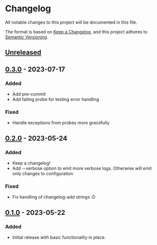 # Changelog
All notable changes to this project will be documented in this file.

The format is based on [Keep a Changelog](https://keepachangelog.com/en/1.1.0/),
and this project adheres to [Semantic Versioning](https://semver.org/spec/v2.0.0.html).

## [Unreleased]

## [0.3.0] - 2023-07-17
### Added
- Add pre-commit
- Add failing probe for testing error handling

### Fixed
- Handle exceptions from probes more gracefully

## [0.2.0] - 2023-05-24
### Added
- Keep a changelog!
- Add --verbose option to emit more verbose logs. Otherwise will emit only changes to configuration

### Fixed
- Fix handling of changelog-add strings :D

## [0.1.0] - 2023-05-22
### Added
- Initial release with basic functionality in place.


[Unreleased]: https://github.com/micktwomey/pingertron/compare/0.3.0...HEAD
[0.3.0]: https://github.com/micktwomey/pingertron/compare/0.2.0...0.3.0
[0.2.0]: https://github.com/micktwomey/pingertron/compare/0.1.0...0.2.0
[0.1.0]: https://github.com/micktwomey/pingertron/releases/tag/0.1.0
